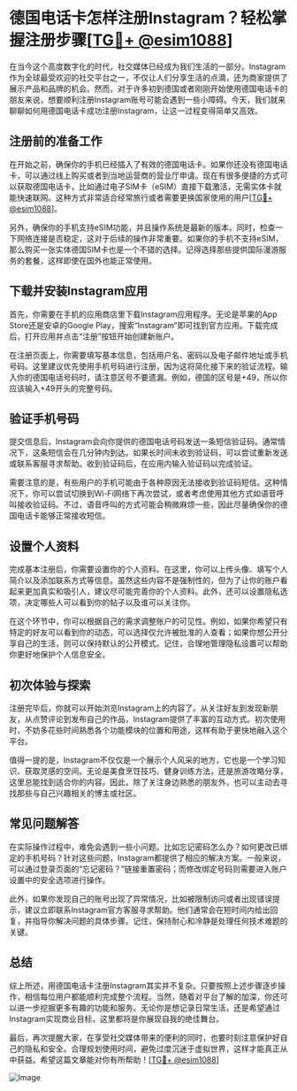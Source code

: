 # 德国电话卡怎样注册Instagram？轻松掌握注册步骤[[TG💪+ @esim1088](https://t.me/s/esim1088)]

在当今这个高度数字化的时代，社交媒体已经成为我们生活的一部分。Instagram作为全球最受欢迎的社交平台之一，不仅让人们分享生活的点滴，还为商家提供了展示产品和品牌的机会。然而，对于许多初到德国或者刚刚开始使用德国电话卡的朋友来说，想要顺利注册Instagram账号可能会遇到一些小障碍。今天，我们就来聊聊如何用德国电话卡成功注册Instagram，让这一过程变得简单又高效。

## 注册前的准备工作

在开始之前，确保你的手机已经插入了有效的德国电话卡。如果你还没有德国电话卡，可以通过线上购买或者到当地运营商的营业厅申请。现在有很多便捷的方式可以获取德国电话卡，比如通过电子SIM卡（eSIM）直接下载激活，无需实体卡就能快速联网。这种方式非常适合经常旅行或者需要更换国家使用的用户[[TG💪+ @esim1088](https://t.me/s/esim1088)]。

另外，确保你的手机支持eSIM功能，并且操作系统是最新的版本。同时，检查一下网络连接是否稳定，这对于后续的操作非常重要。如果你的手机不支持eSIM，那么购买一张实体德国SIM卡也是一个不错的选择。记得选择那些提供国际漫游服务的套餐，这样即使在国外也能正常使用。

## 下载并安装Instagram应用

首先，你需要在手机的应用商店里下载Instagram应用程序。无论是苹果的App Store还是安卓的Google Play，搜索“Instagram”即可找到官方应用。下载完成后，打开应用并点击“注册”按钮开始创建新账户。

在注册页面上，你需要填写基本信息，包括用户名、密码以及电子邮件地址或手机号码。这里建议优先使用手机号码进行注册，因为这将简化接下来的验证流程。输入你的德国电话号码时，请注意区号不要遗漏。例如，德国的区号是+49，所以你应该输入+49开头的完整号码。

## 验证手机号码

提交信息后，Instagram会向你提供的德国电话号码发送一条短信验证码。通常情况下，这条短信会在几分钟内到达。如果长时间未收到验证码，可以尝试重新发送或联系客服寻求帮助。收到验证码后，在应用内输入验证码以完成验证。

需要注意的是，有些用户的手机可能由于各种原因无法接收到验证码短信。这种情况下，你可以尝试切换到Wi-Fi网络下再次尝试，或者考虑使用其他方式如语音呼叫接收验证码。不过，语音呼叫的方式可能会稍微麻烦一些，因此尽量确保你的德国电话卡能够正常接收短信。

## 设置个人资料

完成基本注册后，你需要设置你的个人资料。在这里，你可以上传头像、填写个人简介以及添加联系方式等信息。虽然这些内容不是强制性的，但为了让你的账户看起来更加真实和吸引人，建议尽可能完善你的个人资料。此外，还可以设置隐私选项，决定哪些人可以看到你的帖子以及谁可以关注你。

在这个环节中，你可以根据自己的需求调整账户的可见性。例如，如果你希望只有特定的好友可以看到你的动态，可以选择仅允许被批准的人查看；如果你想公开分享自己的生活，则可以保持默认的公开模式。记住，合理地管理隐私设置可以帮助你更好地保护个人信息安全。

## 初次体验与探索

注册完毕后，你就可以开始浏览Instagram上的内容了。从关注好友到发现新朋友，从点赞评论到发布自己的作品，Instagram提供了丰富的互动方式。初次使用时，不妨多花些时间熟悉各个功能模块的位置和用途，这样有助于更快地融入这个平台。

值得一提的是，Instagram不仅仅是一个展示个人风采的地方，它也是一个学习知识、获取灵感的空间。无论是美食烹饪技巧、健身训练方法，还是旅游攻略分享，这里总能找到适合你的内容。因此，除了关注身边熟悉的朋友外，也可以主动去寻找那些与自己兴趣相关的博主或社区。

## 常见问题解答

在实际操作过程中，难免会遇到一些小问题。比如忘记密码怎么办？如何更改已绑定的手机号码？针对这些问题，Instagram都提供了相应的解决方案。一般来说，可以通过登录页面的“忘记密码？”链接重置密码；而修改绑定号码则需要进入账户设置中的安全选项进行操作。

此外，如果你发现自己的账号出现了异常情况，比如被限制访问或者出现错误提示，建议立即联系Instagram官方客服寻求帮助。他们通常会在短时间内给出回复，并指导你解决问题的具体步骤。记住，保持耐心和冷静是处理任何技术难题的关键。

## 总结

综上所述，用德国电话卡注册Instagram其实并不复杂。只要按照上述步骤逐步操作，相信每位用户都能顺利完成整个流程。当然，随着对平台了解的加深，你还可以进一步挖掘更多有趣的功能和服务。无论你是想记录日常生活，还是希望通过Instagram实现商业目标，这里都将是你展现自我的绝佳舞台。

最后，再次提醒大家，在享受社交媒体带来的便利的同时，也要时刻注意保护好自己的隐私和安全。合理规划使用时间，避免过度沉迷于虚拟世界，这样才能真正从中获益。希望这篇文章能对你有所帮助！[[TG💪+ @esim1088](https://t.me/s/esim1088)]

![Image](https://i.postimg.cc/4NQfJmqS/Snipaste-2025-05-13-00-14-12.png)